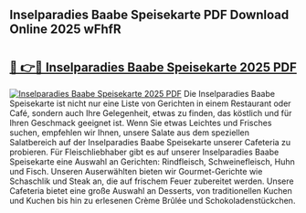 ## Inselparadies Baabe Speisekarte PDF Download Online 2025 wFhfR

# <h2><a href="http://gc892c.nevu.top/?p=Inselparadies+Baabe+Speisekarte">🔗 👉🔴 Inselparadies Baabe Speisekarte 2025 PDF</a></h2>

[![Inselparadies Baabe Speisekarte 2025 PDF](https://i.imgur.com/dBaPXMq.png)](http://gc892c.nevu.top/?p=Inselparadies+Baabe+Speisekarte)
Die Inselparadies Baabe Speisekarte ist nicht nur eine Liste von Gerichten in einem Restaurant oder Café, sondern auch Ihre Gelegenheit, etwas zu finden, das köstlich und für Ihren Geschmack geeignet ist. Wenn Sie etwas Leichtes und Frisches suchen, empfehlen wir Ihnen, unsere Salate aus dem speziellen Salatbereich auf der Inselparadies Baabe Speisekarte unserer Cafeteria zu probieren. Für Fleischliebhaber gibt es auf unserer Inselparadies Baabe Speisekarte eine Auswahl an Gerichten: Rindfleisch, Schweinefleisch, Huhn und Fisch. Unseren Auserwählten bieten wir Gourmet-Gerichte wie Schaschlik und Steak an, die auf frischem Feuer zubereitet werden. Unsere Cafeteria bietet eine große Auswahl an Desserts, von traditionellen Kuchen und Kuchen bis hin zu erlesenen Crème Brûlée und Schokoladenstückchen.
